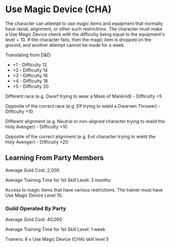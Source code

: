 # Use Magic Device (CHA)

The character can attempt to use magic items and equipment that normally have racial, alignment, or other such restrictions. The character must make a Use Magic Device check with the difficulty being equal to the equipment's level + 10. If the character fails, then the magic item is dropped on the ground, and another attempt cannot be made for a week.

Translating from D&D:

- +1 - Difficulty 12
- +2 - Difficulty 14
- +3 - Difficulty 16
- +4 - Difficulty 18
- +5 - Difficulty 20

Different race (e.g. Dwarf trying to wear a Mask of Mankind) - Difficulty +5

Opposite of the correct race (e.g. Elf trying to wield a Dwarven Thrower) - Difficulty +10

Different alignment (e.g. Neutral or non-aligned character trying to wield the Holy Avenger) - Difficulty +10

Opposite of the correct alignment (e.g. Evil character trying to wield the Holy Avenger) - Difficulty +20

## Learning From Party Members

Average Gold Cost: 2,000

Average Training Time for 1st Skill Level: 3 months

Access to magic items that have various restrictions. The trainer must have Use Magic Device Level 10.

### Guild Operated By Party

Average Gold Cost: 40,000

Average Training Time for 1st Skill Level: 1 week

Trainers: 6 x Use Magic Device (CHA) skill level 5
